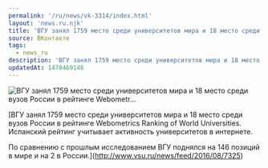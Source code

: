 ```yaml
---
permalink: '/ru/news/vk-3314/index.html'
layout: 'news.ru.njk'
title: 'ВГУ занял 1759 место среди университетов мира и 18 место среди вузов России в рейтинге Webometr'
source: ВКонтакте
tags:
  - news_ru
description: 'ВГУ занял 1759 место среди университетов мира и 18 место среди вузов России в рейтинге Webometr…'
updatedAt: 1470469146
---
```

![ВГУ занял 1759 место среди университетов мира и 18 место среди вузов России в рейтинге Webometr…](https://sun9-6.userapi.com/c631321/v631321121/3f983/2EWjwVxEr5I.jpg)

[ВГУ занял 1759 место среди университетов мира и 18 место среди вузов России в рейтинге Webometrics Ranking of World Universities. Испанский рейтинг учитывает активность университетов в интернете.

По сравнению с прошлым исследованием ВГУ поднялся на 146 позиций в мире и на 2 в России.](http://www.vsu.ru/news/feed/2016/08/7325)
